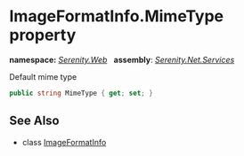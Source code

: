 # ImageFormatInfo.MimeType property
**namespace:** *[Serenity.Web](../../README.md#serenity.web-namespace)*   **assembly**: *[Serenity.Net.Services](../../README.md)*

Default mime type

```csharp
public string MimeType { get; set; }
```

## See Also

* class [ImageFormatInfo](../ImageFormatInfo.md)